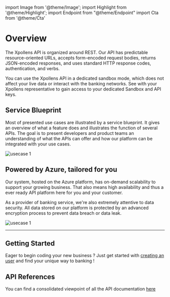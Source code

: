 import Image from '@theme/Image';
import Highlight from '@theme/Highlight';
import Endpoint from "@theme/Endpoint"
import Cta from '@theme/Cta'

# Overview

The Xpollens API is organized around REST. Our API has predictable resource-oriented URLs, accepts form-encoded request bodies, returns JSON-encoded responses, and uses standard HTTP response codes, authentication, and verbs.

You can use the Xpollens API in a dedicated sandbox mode, which does not affect your live data or interact with the banking networks.
See with your Xpollens representative to gain access to your dedicated Sandbox and API keys.

## Service Blueprint

Most of presented use cases are illustrated by a service blueprint. It gives an overview of what a feature does and illustrates the function of several APIs.
The goal is to present developers and product teams an understanding of what the APIs can offer and how our platform can be integrated with your use cases.

<Image src="docs/Overview-example.png" alt="usecase 1"/>

## Powered by Azure, tailored for you

Our system, hosted on the Azure platform, has on-demand scalability to support your growing business.
That also means high availability and thus a ever ready API platform here for you and your customer.

As a provider of banking service, we're also extremely attentive to data security. All data stored on our platform is protected by an advanced encryption process to prevent data breach or data leak.

<Image src="docs/AzureLogo.png" alt="usecase 1"/>

---
## Getting Started

Eager to begin coding your new business ? Just get started with [creating an user](/docs/KYC/retail-customer) and find your unique way to banking !


## API References

You can find a consolidated viewpoint of all the API documentation [here](/api/Core/)

